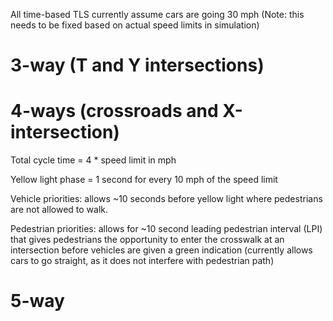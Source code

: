 All time-based TLS currently assume cars are going 30 mph (Note: this needs to be fixed based on actual speed limits in simulation)

# 3-way (T and Y intersections)

# 4-ways (crossroads and X-intersection)

Total cycle time = 4 * speed limit in mph

Yellow light phase = 1 second for every 10 mph of the speed limit

Vehicle priorities: allows ~10 seconds before yellow light where pedestrians are not allowed to walk. 

Pedestrian priorities: allows for ~10 second leading pedestrian interval (LPI) that gives pedestrians the opportunity to enter the crosswalk at an intersection before vehicles are given a green indication (currently allows cars to go straight, as it does not interfere with pedestrian path)

# 5-way
